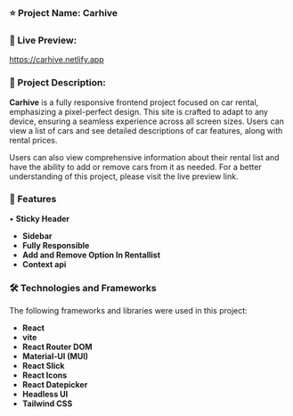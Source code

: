 

### ⭐ Project Name: **Carhive**

### 🚀 Live Preview: 
https://carhive.netlify.app


### 📝 Project Description:
**Carhive** is a fully responsive frontend project focused on car rental, emphasizing a pixel-perfect design. This site is crafted to adapt to any device, ensuring a seamless experience across all screen sizes. Users can view a list of cars and see detailed descriptions of car features, along with rental prices.

Users can also view comprehensive information about their rental list and have the ability to add or remove cars from it as needed. For a better understanding of this project, please visit the live preview link.


### 🌟 Features
• **Sticky Header**
* **Sidebar**
* **Fully Responsible**
* **Add and Remove Option In Rentallist** 
* **Context api**


### 🛠️ Technologies and Frameworks
The following frameworks and libraries were used in this project:

* **React**
* **vite**
* **React Router DOM**
* **Material-UI (MUI)**
* **React Slick**
* **React Icons**
* **React Datepicker**
* **Headless UI**
* **Tailwind CSS**

